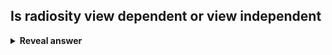 ## Is radiosity view dependent or view independent
<details>
<summary><b>Reveal answer</b></summary>
View independent
</details>
